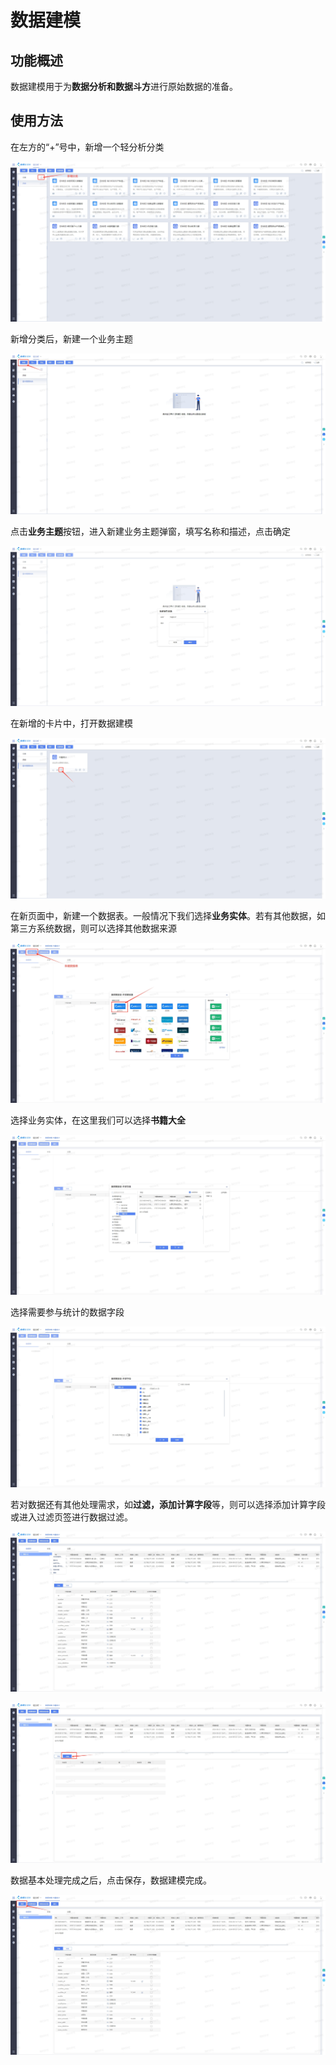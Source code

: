 # 数据建模

## 功能概述

数据建模用于为**数据分析和数据斗方**进行原始数据的准备。



## 使用方法

在左方的“+”号中，新增一个轻分析分类

![1-新增分类](.\assets\6.2-assets\1-新增分类.png)

新增分类后，新建一个业务主题

![2-新建业务主题](.\assets\6.2-assets\2-新建业务主题.png)

点击**业务主题**按钮，进入新建业务主题弹窗，填写名称和描述，点击确定

![3-业务主题创建](.\assets\6.2-assets\3-业务主题创建.png)

在新增的卡片中，打开数据建模

![4-打开数据建模](.\assets\6.2-assets\4-打开数据建模.png)

在新页面中，新建一个数据表。一般情况下我们选择**业务实体**。若有其他数据，如第三方系统数据，则可以选择其他数据来源

![5-新建数据表](.\assets\6.2-assets\5-新建数据表.png)

选择业务实体，在这里我们可以选择**书籍大全**

![6-选择实体](.\assets\6.2-assets\6-选择实体.png)

选择需要参与统计的数据字段

![7-选择字段](.\assets\6.2-assets\7-选择字段.png)

若对数据还有其他处理需求，如**过滤，添加计算字段**等，则可以选择添加计算字段或进入过滤页签进行数据过滤。

![8-选择进行额外操作](.\assets\6.2-assets\8-选择进行额外操作.png)

![9-可添加数据过滤](.\assets\6.2-assets\9-可添加数据过滤.png)

数据基本处理完成之后，点击保存，数据建模完成。

![10-保存](.\assets\6.2-assets\10-保存.png)

